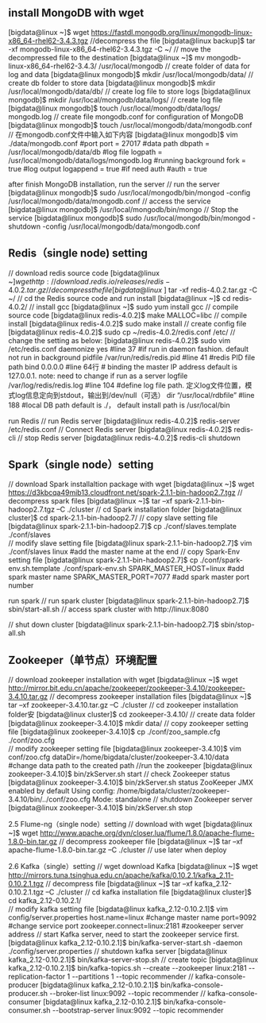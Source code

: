## install MongoDB with wget
[bigdata@linux ~]$ wget https://fastdl.mongodb.org/linux/mongodb-linux-x86_64-rhel62-3.4.3.tgz
//decompress the file
[bigdata@linux backup]$ tar -xf mongodb-linux-x86_64-rhel62-3.4.3.tgz -C ~/
// move the decompressed file to the destination
[bigdata@linux ~]$ mv mongodb-linux-x86_64-rhel62-3.4.3/ /usr/local/mongodb
// create folder of data for log and data
[bigdata@linux mongodb]$ mkdir /usr/local/mongodb/data/
// create db folder to store data
[bigdata@linux mongodb]$ mkdir /usr/local/mongodb/data/db/
// create log file to store logs
[bigdata@linux mongodb]$ mkdir /usr/local/mongodb/data/logs/
// create log file
[bigdata@linux mongodb]$ touch /usr/local/mongodb/data/logs/ mongodb.log
// create file mongodb.conf for configuration of MongoDB
[bigdata@linux mongodb]$ touch /usr/local/mongodb/data/mongodb.conf
// 在mongodb.conf文件中输入如下内容
[bigdata@linux mongodb]$ vim ./data/mongodb.conf
#port
port = 27017
#data path
dbpath = /usr/local/mongodb/data/db
#log file
logpath = /usr/local/mongodb/data/logs/mongodb.log
#running background
fork = true
#log output 
logappend = true
#if need auth
#auth = true

after finish MongoDB installation, run the server
// run the server
[bigdata@linux mongodb]$ sudo /usr/local/mongodb/bin/mongod -config /usr/local/mongodb/data/mongodb.conf
// access the service
[bigdata@linux mongodb]$ /usr/local/mongodb/bin/mongo
// Stop the service
[bigdata@linux mongodb]$ sudo /usr/local/mongodb/bin/mongod -shutdown -config /usr/local/mongodb/data/mongodb.conf

## Redis（single node) setting
// download redis source code
[bigdata@linux ~]$wget http://download.redis.io/releases/redis-4.0.2.tar.gz 
// decompress the file
[bigdata@linux ~]$ tar -xf redis-4.0.2.tar.gz -C ~/
// cd the Redis source code and run install
[bigdata@linux ~]$ cd redis-4.0.2/
// install gcc
[bigdata@linux ~]$ sudo yum install gcc
// compile source code
[bigdata@linux redis-4.0.2]$ make MALLOC=libc
// compile install
[bigdata@linux redis-4.0.2]$ sudo make install
// create config file
[bigdata@linux redis-4.0.2]$ sudo cp ~/redis-4.0.2/redis.conf /etc/ 
// change the setting as below:
[bigdata@linux redis-4.0.2]$ sudo vim /etc/redis.conf
daemonize yes   #line 37  #if run in daemon fashion. default not run in background
pidfile /var/run/redis/redis.pid   #line 41  #redis PID file path
bind 0.0.0.0    #line 64行  # binding the master IP address default is 127.0.0.1. note: need to change if run as a server
logfile /var/log/redis/redis.log   #line 104  #define log file path. 定义log文件位置，模式log信息定向到stdout，输出到/dev/null（可选）
dir “/usr/local/rdbfile”  #line 188  #local DB path default is ./， default install path is /usr/local/bin

run Redis
// run Redis server
[bigdata@linux redis-4.0.2]$ redis-server /etc/redis.conf
// Connect Redis server
[bigdata@linux redis-4.0.2]$ redis-cli
// stop Redis server
[bigdata@linux redis-4.0.2]$ redis-cli shutdown

## Spark（single node）setting
// download Spark installaltion package with wget
[bigdata@linux ~]$ wget https://d3kbcqa49mib13.cloudfront.net/spark-2.1.1-bin-hadoop2.7.tgz 
// decompress spark files
[bigdata@linux ~]$ tar –xf spark-2.1.1-bin-hadoop2.7.tgz –C ./cluster
// cd Spark installation folder
[bigdata@linux cluster]$ cd spark-2.1.1-bin-hadoop2.7/
// copy slave setting file
[bigdata@linux spark-2.1.1-bin-hadoop2.7]$ cp ./conf/slaves.template ./conf/slaves    
// modify slave setting file
[bigdata@linux spark-2.1.1-bin-hadoop2.7]$ vim ./conf/slaves
linux  #add the master name at the end
// copy Spark-Env setting file
[bigdata@linux spark-2.1.1-bin-hadoop2.7]$ cp ./conf/spark-env.sh.template ./conf/spark-env.sh 
SPARK_MASTER_HOST=linux       #add spark master name
SPARK_MASTER_PORT=7077        #add spark master port number

run spark
// run spark cluster
[bigdata@linux spark-2.1.1-bin-hadoop2.7]$ sbin/start-all.sh
// access spark cluster with http://linux:8080
 
// shut down cluster
[bigdata@linux spark-2.1.1-bin-hadoop2.7]$ sbin/stop-all.sh

## Zookeeper（单节点）环境配置
// download zookeeper installation with wget
[bigdata@linux ~]$ wget http://mirror.bit.edu.cn/apache/zookeeper/zookeeper-3.4.10/zookeeper-3.4.10.tar.gz 
// decompress zookeeper installation files
[bigdata@linux ~]$ tar –xf zookeeper-3.4.10.tar.gz –C ./cluster
// cd zookeeper installation folder安
[bigdata@linux cluster]$ cd zookeeper-3.4.10/
// create data folder
[bigdata@linux zookeeper-3.4.10]$ mkdir data/
// copy zookeeper setting file
[bigdata@linux zookeeper-3.4.10]$ cp ./conf/zoo_sample.cfg ./conf/zoo.cfg   
// modify zookeeper setting file
[bigdata@linux zookeeper-3.4.10]$ vim conf/zoo.cfg
dataDir=/home/bigdata/cluster/zookeeper-3.4.10/data  #change data path to the created path
//run the zookeeper
[bigdata@linux zookeeper-3.4.10]$ bin/zkServer.sh start
// check Zookeeper status
[bigdata@linux zookeeper-3.4.10]$ bin/zkServer.sh status
ZooKeeper JMX enabled by default
Using config: /home/bigdata/cluster/zookeeper-3.4.10/bin/../conf/zoo.cfg
Mode: standalone
// shutdown Zookeeper server
[bigdata@linux zookeeper-3.4.10]$ bin/zkServer.sh stop

2.5 Flume-ng（single node）setting
// download with wget
[bigdata@linux ~]$ wget http://www.apache.org/dyn/closer.lua/flume/1.8.0/apache-flume-1.8.0-bin.tar.gz
// decompress zookeeper file
[bigdata@linux ~]$ tar –xf apache-flume-1.8.0-bin.tar.gz –C ./cluster
// use later when deploy
 

2.6 Kafka（single）setting
// wget download Kafka
[bigdata@linux ~]$ wget http://mirrors.tuna.tsinghua.edu.cn/apache/kafka/0.10.2.1/kafka_2.11-0.10.2.1.tgz 
// decompress file
[bigdata@linux ~]$ tar –xf kafka_2.12-0.10.2.1.tgz –C ./cluster
// cd kafka installation file
[bigdata@linux cluster]$ cd kafka_2.12-0.10.2.1/   
// modify kafka setting file
[bigdata@linux kafka_2.12-0.10.2.1]$ vim config/server.properties
host.name=linux                  #change master name
port=9092                         #change service port
zookeeper.connect=linux:2181     #zookeeper server address
// start Kafka server, need to start the zookeeper service first.
[bigdata@linux kafka_2.12-0.10.2.1]$ bin/kafka-server-start.sh -daemon ./config/server.properties
// shutdown kafka server
[bigdata@linux kafka_2.12-0.10.2.1]$ bin/kafka-server-stop.sh
// create topic
[bigdata@linux kafka_2.12-0.10.2.1]$ bin/kafka-topics.sh --create --zookeeper linux:2181 --replication-factor 1 --partitions 1 --topic recommender
// kafka-console-producer
[bigdata@linux kafka_2.12-0.10.2.1]$ bin/kafka-console-producer.sh --broker-list linux:9092 --topic recommender
// kafka-console-consumer
[bigdata@linux kafka_2.12-0.10.2.1]$ bin/kafka-console-consumer.sh --bootstrap-server linux:9092 --topic recommender
